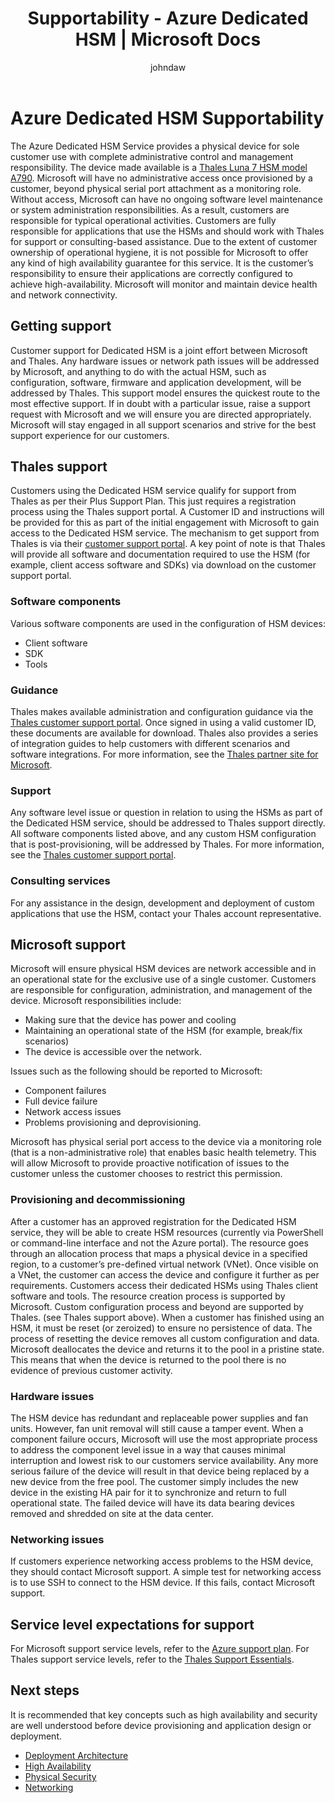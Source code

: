 ﻿---
title: Supportability - Azure Dedicated HSM | Microsoft Docs
description: Support options and areas of responsibility for Azure Dedicated HSM in different scenarios
services: dedicated-hsm
author: johndaw
manager: rkarlin

ms.service: key-vault
ms.workload: identity
ms.tgt_pltfrm: na
ms.topic: conceptual
ms.custom: seodec18
ms.date: 03/25/2021
ms.author: keithp

---

# Azure Dedicated HSM Supportability

The Azure Dedicated HSM Service provides a physical device for sole customer use with complete administrative control and management responsibility. The device made available is a [Thales Luna 7 HSM model A790](https://cpl.thalesgroup.com/encryption/hardware-security-modules/network-hsms). Microsoft will have no administrative access once provisioned by a customer, beyond physical serial port attachment as a monitoring role.  Without access, Microsoft can have no ongoing software level maintenance or system administration responsibilities. As a result, customers are responsible for typical operational activities.
Customers are fully responsible for applications that use the HSMs and should work with Thales for support or consulting-based assistance. Due to the extent of customer ownership of operational hygiene, it is not possible for Microsoft to offer any kind of high availability guarantee for this service. It is the customer’s responsibility to ensure their applications are correctly configured to achieve high-availability. Microsoft will monitor and maintain device health and network connectivity.

## Getting support

Customer support for Dedicated HSM is a joint effort between Microsoft and Thales. Any hardware issues or network path issues will be addressed by Microsoft, and anything to do with the actual HSM, such as configuration, software, firmware and application development, will be addressed by Thales. This support model ensures the quickest route to the most effective support. If in doubt with a particular issue, raise a support request with Microsoft and we will ensure you are directed appropriately. Microsoft will stay engaged in all support scenarios and strive for the best support experience for our customers.

## Thales support

Customers using the Dedicated HSM service qualify for support from Thales as per their Plus Support Plan. This just requires a registration process using the Thales support portal. A Customer ID and instructions will be provided for this as part of the initial engagement with Microsoft to gain access to the Dedicated HSM service. The mechanism to get support from Thales is via their [customer support portal](https://supportportal.thalesgroup.com/csm).
A key point of note is that Thales will provide all software and documentation required to use the HSM (for example, client access software and SDKs) via download on the customer support portal.

### Software components

Various software components are used in the configuration of HSM devices:

* Client software
* SDK
* Tools

### Guidance

Thales makes available administration and configuration guidance via the [Thales customer support portal](https://supportportal.thalesgroup.com/csm). Once signed in using a valid customer ID, these documents are available for download. Thales also provides a series of integration guides to help customers with different scenarios and software integrations. For more information, see the [Thales partner site for Microsoft](https://cpl.thalesgroup.com/partners/overview).

### Support

Any software level issue or question in relation to using the HSMs as part of the Dedicated HSM service, should be addressed to Thales support directly. All software components listed above, and any custom HSM configuration that is post-provisioning, will be addressed by Thales. For more information, see the [Thales customer support portal](https://supportportal.thalesgroup.com/csm).

### Consulting services

For any assistance in the design, development and deployment of custom applications that use the HSM, contact your Thales account representative.

## Microsoft support

Microsoft will ensure physical HSM devices are network accessible and in an operational state for the exclusive use of a single customer. Customers are responsible for configuration, administration, and management of the device. 
Microsoft responsibilities include:

* Making sure that the device has power and cooling
* Maintaining an operational state of the HSM (for example, break/fix scenarios)
* The device is accessible over the network.

Issues such as the following should be reported to Microsoft:

* Component failures
* Full device failure
* Network access issues
* Problems provisioning and deprovisioning.

Microsoft has physical serial port access to the device via a monitoring role (that is a non-administrative role) that enables basic health telemetry.  This will allow Microsoft to provide proactive notification of issues to the customer unless the customer chooses to restrict this permission. 

### Provisioning and decommissioning

After a customer has an approved registration for the Dedicated HSM service, they will be able to create HSM resources (currently via PowerShell or command-line interface and not the Azure portal). The resource goes through an allocation process that maps a physical device in a specified region, to a customer’s pre-defined virtual network (VNet). Once visible on a VNet, the customer can access the device and configure it further as per requirements. Customers access their dedicated HSMs using Thales client software and tools. The resource creation process is supported by Microsoft. Custom configuration process and beyond are supported by Thales. (see Thales support above). When a customer has finished using an HSM, it must be reset (or zeroized) to ensure no persistence of data. The process of resetting the device removes all custom configuration and data. Microsoft deallocates the device and returns it to the pool in a pristine state. This means that when the device is returned to the pool there is no evidence of previous customer activity. 

### Hardware issues

The HSM device has redundant and replaceable power supplies and fan units.  However, fan unit removal will still cause a tamper event. When a component failure occurs, Microsoft will use the most appropriate process to address the component level issue in a way that causes minimal interruption and lowest risk to our customers service availability.
Any more serious failure of the device will result in that device being replaced by a new device from the free pool. The customer simply includes the new device in the existing HA pair for it to synchronize and return to full operational state. The failed device will have its data bearing devices removed and shredded on site at the data center. 

### Networking issues

If customers experience networking access problems to the HSM device, they should contact Microsoft support. A simple test for networking access is to use SSH to connect to the HSM device. If this fails, contact Microsoft support.

## Service level expectations for support

For Microsoft support service levels, refer to the [Azure support plan](https://azure.microsoft.com/support/plans/).
For Thales support service levels, refer to the [Thales Support Essentials](https://azure.microsoft.com/support/plans/).

## Next steps

It is recommended that key concepts such as high availability and security are well understood before device provisioning and application design or deployment.

* [Deployment Architecture](deployment-architecture.md)
* [High Availability](high-availability.md)
* [Physical Security](physical-security.md)
* [Networking](networking.md)

